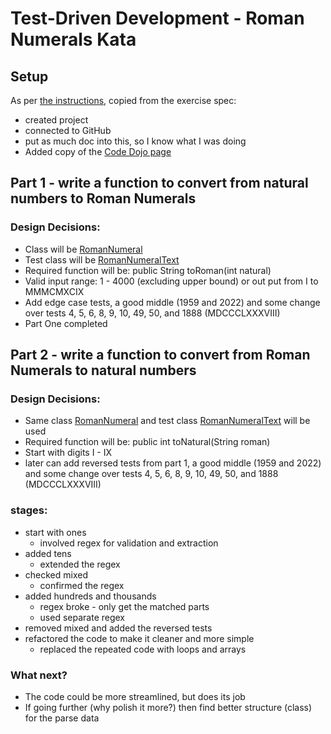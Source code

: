 # Test-Driven Development - Roman Numerals Kata

## Setup
As per [the instructions](src/docs/Exercise.md), copied from the exercise spec: 
* created project 
* connected to GitHub
* put as much doc into this, so I know what I was doing
* Added copy of the [Code Dojo page](src/docs/CodingDojo.md)

## Part 1 - write a function to convert from natural numbers to Roman Numerals

### Design Decisions:

* Class will be [RomanNumeral](src/main/java/RomanNumeral.java)
* Test class will be [RomanNumeralText](src/test/java/RomanNumeralTest.java)
* Required function will be: public String toRoman(int natural)
* Valid input range: 1 - 4000 (excluding upper bound) or out put from I to MMMCMXCIX
* Add edge case tests, a good middle (1959 and 2022) and some change over tests 4, 5, 6, 8, 9, 10, 49, 50, 
and 1888 (MDCCCLXXXVIII)
* Part One completed

## Part 2 - write a function to convert from Roman Numerals to natural numbers

### Design Decisions:

* Same class [RomanNumeral](src/main/java/RomanNumeral.java)
and test class [RomanNumeralText](src/test/java/RomanNumeralTest.java) will be used
* Required function will be: public int toNatural(String roman)
* Start with digits I - IX
* later can add reversed tests from part 1, a good middle (1959 and 2022) and some change over tests 4, 5, 6, 8, 9, 10, 49, 50,
  and 1888 (MDCCCLXXXVIII)

### stages:
* start with ones
  * involved regex for validation and extraction
* added tens
  * extended the regex 
* checked mixed
  * confirmed the regex
* added hundreds and thousands
  * regex broke - only get the matched parts 
  * used separate regex
* removed mixed and added the reversed tests
* refactored the code to make it cleaner and more simple
  * replaced the repeated code with loops and arrays 

### What next?
* The code could be more streamlined, but does its job
* If going further (why polish it more?) then find better structure (class) for the parse data
